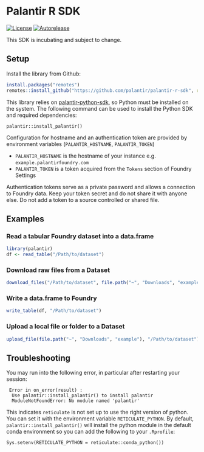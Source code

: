 # Palantir R SDK
[![License](https://img.shields.io/badge/License-Apache%202.0-lightgrey.svg)](https://opensource.org/licenses/Apache-2.0)
[![Autorelease](https://img.shields.io/badge/Perform%20an-Autorelease-success.svg)](https://autorelease.general.dmz.palantir.tech/palantir/palantir-r-sdk)

This SDK is incubating and subject to change.

## Setup

Install the library from Github:
```R
install.packages("remotes")
remotes::install_github("https://github.com/palantir/palantir-r-sdk", ref = "0.1.1")
```

This library relies on [palantir-python-sdk](https://github.com/palantir/palantir-python-sdk), so Python must be installed on the system.
The following command can be used to install the Python SDK and required dependencies:
```
palantir::install_palantir()
```

Configuration for hostname and an authentication token are provided by environment variables (`PALANTIR_HOSTNAME`, `PALANTIR_TOKEN`)

* `PALANTIR_HOSTNAME` is the hostname of your instance e.g. `example.palantirfoundry.com`
* `PALANTIR_TOKEN` is a token acquired from the `Tokens` section of Foundry Settings 
 
Authentication tokens serve as a private password and allows a connection to Foundry data. Keep your token secret and do not share it with anyone else. Do not add a token to a source controlled or shared file.

## Examples

### Read a tabular Foundry dataset into a data.frame

```R
library(palantir)
df <- read_table("/Path/to/dataset")
```

### Download raw files from a Dataset

```R
download_files("/Path/to/dataset", file.path("~", "Downloads", "example"))
```

### Write a data.frame to Foundry

```R
write_table(df, "/Path/to/dataset")
```

### Upload a local file or folder to a Dataset

```R
upload_file(file.path("~", "Downloads", "example"), "/Path/to/dataset")
```

## Troubleshooting
You may run into the following error, in particular after restarting your session:
```
 Error in on_error(result) : 
  Use palantir::install_palantir() to install palantir
  ModuleNotFoundError: No module named 'palantir'
```
This indicates `reticulate` is not set up to use the right version of python.
You can set it with the environment variable `RETICULATE_PYTHON`.
By default, `palantir::install_palantir()` will install the python module in the default conda environment
so you can add the following to your `.Rprofile`:
```
Sys.setenv(RETICULATE_PYTHON = reticulate::conda_python())
```
